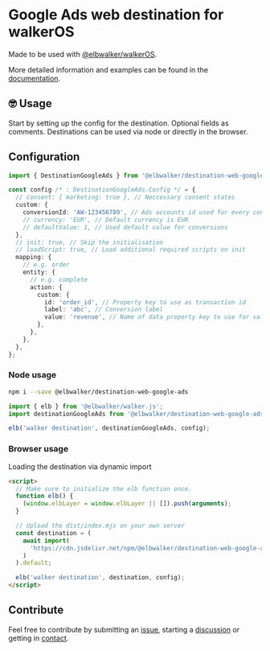 # Google Ads web destination for walkerOS

Made to be used with
[@elbwalker/walkerOS](https://github.com/elbwalker/walkerOS).

More detailed information and examples can be found in the
[documentation](https://www.elbwalker.com/docs/).

## 🤓 Usage

Start by setting up the config for the destination. Optional fields as comments.
Destinations can be used via node or directly in the browser.

## Configuration

```ts
import { DestinationGoogleAds } from '@elbwalker/destination-web-google-ads';

const config /* : DestinationGoogleAds.Config */ = {
  // consent: { marketing: true }, // Neccessary consent states
  custom: {
    conversionId: 'AW-123456789', // Ads accounts id used for every conversion
    // currency: 'EUR', // Default currency is EUR
    // defaultValue: 1, // Used default value for conversions
  },
  // init: true, // Skip the initialisation
  // loadScript: true, // Load additional required scripts on init
  mapping: {
    // e.g. order
    entity: {
      // e.g. complete
      action: {
        custom: {
          id: 'order_id', // Property key to use as transaction id
          label: 'abc', // Conversion label
          value: 'revenue', // Name of data property key to use for value
        },
      },
    },
  },
};
```

### Node usage

```sh
npm i --save @elbwalker/destination-web-google-ads
```

```ts
import { elb } from '@elbwalker/walker.js';
import destinationGoogleAds from '@elbwalker/destination-web-google-ads';

elb('walker destination', destinationGoogleAds, config);
```

### Browser usage

Loading the destination via dynamic import

```html
<script>
  // Make sure to initialize the elb function once.
  function elb() {
    (window.elbLayer = window.elbLayer || []).push(arguments);
  }

  // Upload the dist/index.mjs on your own server
  const destination = (
    await import(
      'https://cdn.jsdelivr.net/npm/@elbwalker/destination-web-google-ads/dist/index.mjs'
    )
  ).default;

  elb('walker destination', destination, config);
</script>
```

## Contribute

Feel free to contribute by submitting an
[issue](https://github.com/elbwalker/walkerOS/issues), starting a
[discussion](https://github.com/elbwalker/walkerOS/discussions) or getting in
[contact](https://calendly.com/elb-alexander/30min).
